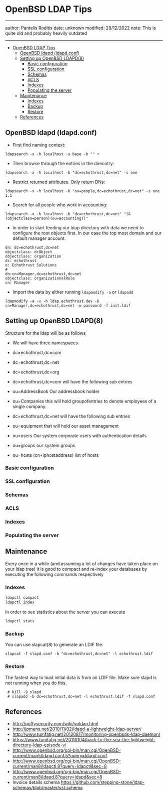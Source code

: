 # OpenBSD LDAP Tips
---
author: Pantelis Roditis
date: unknown
modified: 29/12/2022
note: This is quite old and probably heavily outdated

---
- [OpenBSD LDAP Tips](#openbsd-ldap-tips)
  - [OpenBSD ldapd (ldapd.conf)](#openbsd-ldapd-ldapdconf)
  - [Setting up OpenBSD LDAPD(8)](#setting-up-openbsd-ldapd8)
    - [Basic configuration](#basic-configuration)
    - [SSL configuration](#ssl-configuration)
    - [Schemas](#schemas)
    - [ACLS](#acls)
    - [Indexes](#indexes)
    - [Populating the server](#populating-the-server)
  - [Maintenance](#maintenance)
    - [Indexes](#indexes-1)
    - [Backup](#backup)
    - [Restore](#restore)
  - [References](#references)


## OpenBSD ldapd (ldapd.conf)

* First find naming context:
```
ldapsearch -x -h localhost -s base -b "" +
```

* Then browse through the entries in the direcotry:
```
ldapsearch -x -h localhost -b "dc=echothrust,dc=net" -s one
```

* Restrict returned attributes. Only return DNs:
```
ldapsearch -x -h localhost -b "ou=people,dc=echothrust,dc=net" -s one 1.1
```

* Search for all people who work in accounting:
```
ldapsearch -x -h localhost -b "dc=echothrust,dc=net" "(&(objectclass=person)(ou=accounting))"
```

* In order to start feeding our ldap directory with data we need to configure
the root objects first. In our case the top most domain and our default manager
account.
```
dn: dc=echothrust,dc=net
objectclass: dcObject
objectclass: organization
dc: echothrust
o: Echothrust Solutions
#
dn:cn=Manager,dc=echothrust,dc=net
objectclass: organizationalRole
cn: Manager
```

* Import the data by either running `ldapmodify -a` or `ldapadd`
```
ldapmodify -a -x -h ldap.echothrust.dev -D cn=Manager,dc=echothrust,dc=net -w password -f init.ldif
```

## Setting up OpenBSD LDAPD(8)

Structure for the ldap will be as follows
* We will have three namespaces
 * dc=echothrust,dc=com
 * dc=echothrust,dc=net
 * dc=echothrust,dc=org

* dc=echothrust,dc=com will have the following sub entries
 * ou=AddressBook Our addressbook holder
 * ou=Companies this will hold groupofentries to denote employees of a single
 company.

* dc=echothrust,dc=net will have the following sub entries
 * ou=equipment that will hold our asset management
 * ou=users Our system corporate users with authentication details
 * ou=groups our system groups
 * ou=hosts (cn+iphostaddress) list of hosts


### Basic configuration
### SSL configuration
### Schemas
### ACLS
### Indexes
### Populating the server

## Maintenance
Every once in a while (and assuming a lot of changes have taken place on your
ldap tree) it is good to compact and re-index your databases by executing the
following commands respectively

### Indexes
```sh
ldapctl compact
ldapctl index
```

In order to see statistics about the server you can execute
```
ldapctl stats
```

### Backup
You can use slapcat(8) to generate an LDIF file.
```
slapcat -f slapd.conf -b "dc=echothrust,dc=net" -l echothrust.ldif
```

### Restore
The fastest way to load initial data is from an LDIF file. Make sure slapd is not running when you do this.
```
 # kill -9 slapd
 # slapadd -b dc=echothrust,dc=net -l echothrust.ldif -f slapd.conf
```

## References
* http://puffysecurity.com/wiki/ypldap.html
* http://jpmens.net/2010/11/02/ldapd-a-lightweight-ldap-server/
* http://www.tumfatig.net/20120817/monitoring-openbsds-ldap-daemon/
* https://www.tumfatig.net/20110104/back-to-the-sea-the-lightweight-directory-ldap-episode-v/
* http://www.openbsd.org/cgi-bin/man.cgi/OpenBSD-current/man5/ldapd.conf.5?query=ldapd.conf
* http://www.openbsd.org/cgi-bin/man.cgi/OpenBSD-current/man8/ldapctl.8?query=ldapctl&sec=8
* http://www.openbsd.org/cgi-bin/man.cgi/OpenBSD-current/man8/ldapd.8?query=ldapd&sec=8
* Invoice details schema https://github.com/stepping-stone/ldap-schemas/blob/master/sst.schema